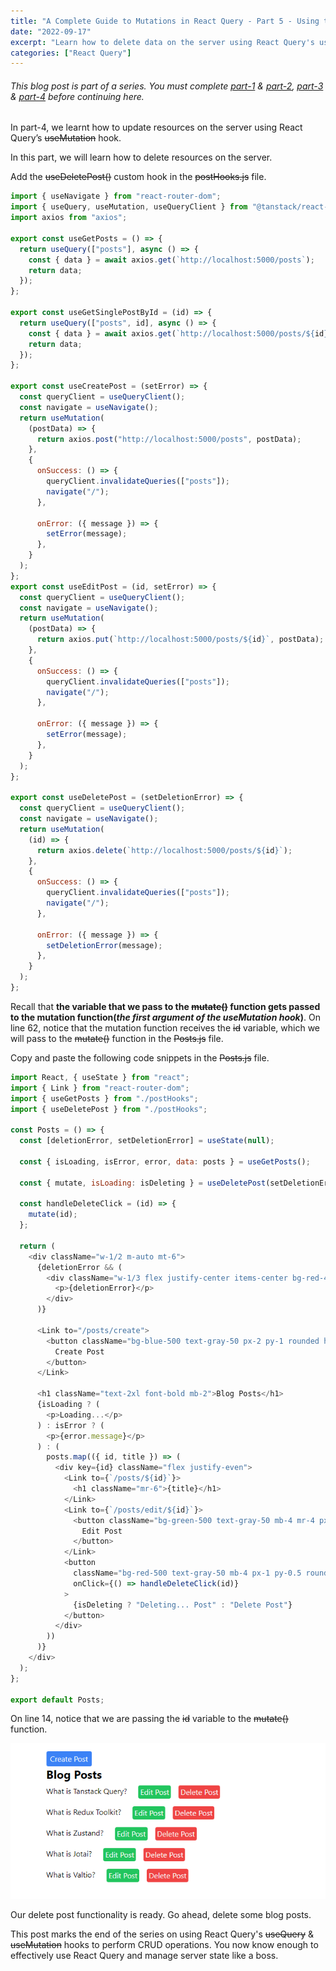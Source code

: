 ```yaml
---
title: "A Complete Guide to Mutations in React Query - Part 5 - Using the useMutation Hook to Delete Resources on the Server."
date: "2022-09-17"
excerpt: "Learn how to delete data on the server using React Query's useMutation hook."
categories: ["React Query"]
---
```


###### This blog post is part of a series. You must complete [part-1](https://hemanta.io/a-complete-guide-to-mutations-in-react-query-part-1-project-set-up/) & [part-2](https://hemanta.io/a-complete-guide-to-mutations-in-react-query-part-2-fetching-data-using-the-usequery-hook/), [part-3]() & [part-4]() before continuing here.

In part-4, we learnt how to update resources on the server using React Query’s ~~useMutation~~ hook.

In this part, we will learn how to delete resources on the server.

Add the ~~useDeletePost()~~ custom hook in the ~~postHooks.js~~ file.

```js:title=src/postHooks.js {numberLines, 58-76}
import { useNavigate } from "react-router-dom";
import { useQuery, useMutation, useQueryClient } from "@tanstack/react-query";
import axios from "axios";

export const useGetPosts = () => {
  return useQuery(["posts"], async () => {
    const { data } = await axios.get(`http://localhost:5000/posts`);
    return data;
  });
};

export const useGetSinglePostById = (id) => {
  return useQuery(["posts", id], async () => {
    const { data } = await axios.get(`http://localhost:5000/posts/${id}`);
    return data;
  });
};

export const useCreatePost = (setError) => {
  const queryClient = useQueryClient();
  const navigate = useNavigate();
  return useMutation(
    (postData) => {
      return axios.post("http://localhost:5000/posts", postData);
    },
    {
      onSuccess: () => {
        queryClient.invalidateQueries(["posts"]);
        navigate("/");
      },

      onError: ({ message }) => {
        setError(message);
      },
    }
  );
};
export const useEditPost = (id, setError) => {
  const queryClient = useQueryClient();
  const navigate = useNavigate();
  return useMutation(
    (postData) => {
      return axios.put(`http://localhost:5000/posts/${id}`, postData);
    },
    {
      onSuccess: () => {
        queryClient.invalidateQueries(["posts"]);
        navigate("/");
      },

      onError: ({ message }) => {
        setError(message);
      },
    }
  );
};

export const useDeletePost = (setDeletionError) => {
  const queryClient = useQueryClient();
  const navigate = useNavigate();
  return useMutation(
    (id) => {
      return axios.delete(`http://localhost:5000/posts/${id}`);
    },
    {
      onSuccess: () => {
        queryClient.invalidateQueries(["posts"]);
        navigate("/");
      },

      onError: ({ message }) => {
        setDeletionError(message);
      },
    }
  );
};
```

Recall that **the variable that we pass to the ~~mutate()~~ function gets passed to the mutation function(_the first argument of the useMutation hook_)**. On line 62, notice that the mutation function receives the ~~id~~ variable, which we will pass to the ~~mutate()~~ function in the ~~Posts.js~~ file.

Copy and paste the following code snippets in the ~~Posts.js~~ file.

```js:title=src/components/Posts.js {numberLines, 14-14, 49-49}
import React, { useState } from "react";
import { Link } from "react-router-dom";
import { useGetPosts } from "./postHooks";
import { useDeletePost } from "./postHooks";

const Posts = () => {
  const [deletionError, setDeletionError] = useState(null);

  const { isLoading, isError, error, data: posts } = useGetPosts();

  const { mutate, isLoading: isDeleting } = useDeletePost(setDeletionError);

  const handleDeleteClick = (id) => {
    mutate(id);
  };

  return (
    <div className="w-1/2 m-auto mt-6">
      {deletionError && (
        <div className="w-1/3 flex justify-center items-center bg-red-400 rounded mt-4 px-2 py-2 m-auto">
          <p>{deletionError}</p>
        </div>
      )}

      <Link to="/posts/create">
        <button className="bg-blue-500 text-gray-50 px-2 py-1 rounded hover:bg-blue-600">
          Create Post
        </button>
      </Link>

      <h1 className="text-2xl font-bold mb-2">Blog Posts</h1>
      {isLoading ? (
        <p>Loading...</p>
      ) : isError ? (
        <p>{error.message}</p>
      ) : (
        posts.map(({ id, title }) => (
          <div key={id} className="flex justify-even">
            <Link to={`/posts/${id}`}>
              <h1 className="mr-6">{title}</h1>
            </Link>
            <Link to={`/posts/edit/${id}`}>
              <button className="bg-green-500 text-gray-50 mb-4 mr-4 px-1 py-0.5 rounded hover:bg-green-600">
                Edit Post
              </button>
            </Link>
            <button
              className="bg-red-500 text-gray-50 mb-4 px-1 py-0.5 rounded hover:bg-red-600"
              onClick={() => handleDeleteClick(id)}
            >
              {isDeleting ? "Deleting... Post" : "Delete Post"}
            </button>
          </div>
        ))
      )}
    </div>
  );
};

export default Posts;
```

On line 14, notice that we are passing the ~~id~~ variable to the ~~mutate()~~ function.

![Delete Post](../images/useMutation/deletePost.png)

Our delete post functionality is ready. Go ahead, delete some blog posts.

This post marks the end of the series on using React Query's ~~useQuery~~ & ~~useMutation~~ hooks to perform CRUD operations. You now know enough to effectively use React Query and manage server state
like a boss.
